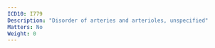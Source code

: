 ```yaml
---
ICD10: I779
Description: "Disorder of arteries and arterioles, unspecified"
Matters: No
Weight: 0
---
```

